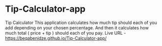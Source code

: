 # Tip-Calculator-app
Tip Calculator This application calculates how much tip should each of you add depending on your chosen percentage. And then it calculates how much total ( price + tip ) should each of you pay.
Live URL - https://beqabenidze.github.io/Tip-Calculator-app/
